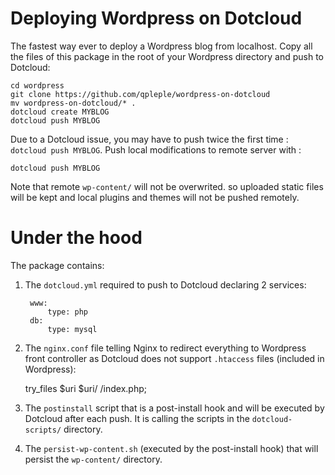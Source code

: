 Deploying Wordpress on Dotcloud
===============================

The fastest way ever to deploy a Wordpress blog from localhost. Copy all the files of this package in the root of your Wordpress directory and push to Dotcloud:

    cd wordpress
    git clone https://github.com/qpleple/wordpress-on-dotcloud
    mv wordpress-on-dotcloud/* .
    dotcloud create MYBLOG
    dotcloud push MYBLOG

Due to a Dotcloud issue, you may have to push twice the first time : ``dotcloud push MYBLOG``. Push local modifications to remote server with :

    dotcloud push MYBLOG
    
Note that remote ``wp-content/`` will not be overwrited. so uploaded static files will be kept and local plugins and themes will not be pushed remotely.

Under the hood
==============
The package contains:

1. The ``dotcloud.yml`` required to push to Dotcloud declaring 2 services:

        www:
            type: php
        db:
            type: mysql
        
2. The ``nginx.conf`` file telling Nginx to redirect everything to Wordpress front controller as Dotcloud does not support ``.htaccess`` files (included in Wordpress):

    try_files $uri $uri/ /index.php;
    
3. The ``postinstall`` script that is a post-install hook and will be executed by Dotcloud after each push. It is calling the scripts in the ``dotcloud-scripts/`` directory.

5. The ``persist-wp-content.sh`` (executed by the post-install hook) that will persist the ``wp-content/`` directory.